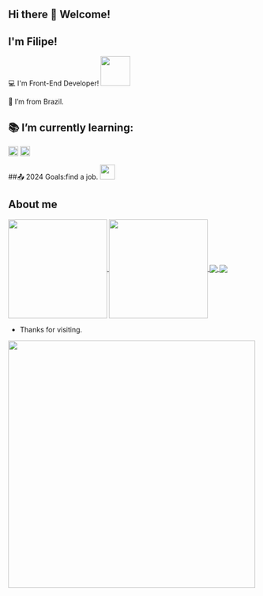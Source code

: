 ## Hi there 👋 Welcome!

 

## I'm Filipe!

 

:computer: I'm Front-End Developer! <img src=https://github.com/TheDudeThatCode/TheDudeThatCode/blob/master/Assets/Designer.gif width="60">

:house_with_garden: I’m from Brazil.

## :books: I’m currently learning: 
<img height="20" src="https://img.shields.io/badge/TypeScript-007ACC?style=for-the-badge&logo=typescript&logoColor=white"> 

<img height="20" src="https://img.shields.io/badge/next%20js-000000?style=for-the-badge&logo=nextdotjs&logoColor=white"> 

##:outbox_tray: 2024 Goals:find a job.
<img src=https://github.com/TheDudeThatCode/TheDudeThatCode/blob/master/Assets/Developer.gif width="30">

## About me
<a href="https://github.com/BruzacaF/github-readme-stats">
  <img height=200 align="center" src="https://github-readme-stats.vercel.app/api?username=BruzacaF" />
</a>
<a href="https://github.com/BruzacaF/Projeto-LS">
  <img height=200 align="center" src="https://github-readme-stats.vercel.app/api/top-langs?username=BruzacaF&layout=compact&langs_count=8&card_width=320" />
</a>

<a href="https://github.com/BruzacaF/github-readme-stats">
  <img align="center" src="https://github-readme-stats.vercel.app/api/pin/?username=BruzacaF&repo=github-readme-stats" />
</a>
<a href="https://github.com/BruzacaF/Projeto-LS">
  <img align="center" src="https://github-readme-stats.vercel.app/api/pin/?username=BruzacaF&repo=Projeto-Ls" />
</a>






- Thanks for visiting.
<img src=https://github.com/TheDudeThatCode/TheDudeThatCode/blob/master/Assets/Mario_Gameplay.gif width="500">
<!--
**BruzacaF/BruzacaF** is a ✨ _special_ ✨ repository because its `README.md` (this file) appears on your GitHub profile.

Here are some ideas to get you started:

- 🔭 I’m currently working on ...
- 🌱 I’m currently learning ...
- 👯 I’m looking to collaborate on ...
- 🤔 I’m looking for help with ...
- 💬 Ask me about ...
- 📫 How to reach me: ...
- 😄 Pronouns: ...
- ⚡ Fun fact: ...
-->
